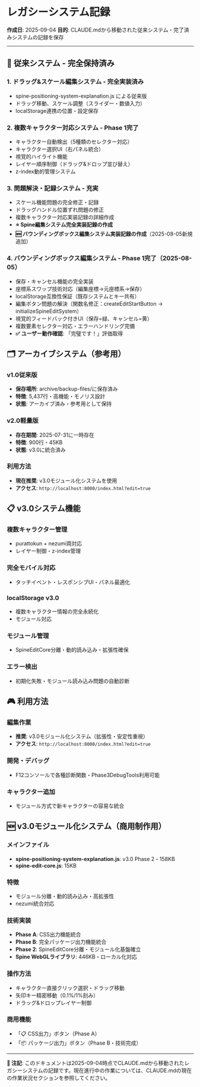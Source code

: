 # レガシーシステム記録

**作成日**: 2025-09-04
**目的**: CLAUDE.mdから移動された従来システム・完了済みシステムの記録を保存

---

## 🔄 従来システム - 完全保持済み

### 1. ドラッグ&スケール編集システム - 完全実装済み
- spine-positioning-system-explanation.js による従来版
- ドラッグ移動、スケール調整（スライダー・数値入力）
- localStorage連携の位置・設定保存

### 2. 複数キャラクター対応システム - Phase 1完了
- キャラクター自動検出（5種類のセレクター対応）
- キャラクター選択UI（右パネル統合）
- 視覚的ハイライト機能
- レイヤー順序制御（ドラッグ&ドロップ並び替え）
- z-index動的管理システム

### 3. 問題解決・記録システム - 充実
- スケール機能問題の完全修正・記録
- ドラッグハンドル位置ずれ問題の修正
- 複数キャラクター対応実装記録の詳細作成
- **⭐ Spine編集システム完全実装記録の作成**
- **🆕 バウンディングボックス編集システム実装記録の作成**（2025-08-05新規追加）

### 4. バウンディングボックス編集システム - Phase 1完了（2025-08-05）
- 保存・キャンセル機能の完全実装
- 座標系スワップ技術対応（編集座標→元座標系→保存）
- localStorage互換性保証（既存システムとキー共有）
- 編集ボタン問題の解決（関数名修正：createEditStartButton → initializeSpineEditSystem）
- 視覚的フィードバック付きUI（保存=緑、キャンセル=黄）
- 複数要素セレクター対応・エラーハンドリング完備
- **✅ ユーザー動作確認**: 「完璧です！」評価取得

## 🗂️ アーカイブシステム（参考用）

### v1.0従来版
- **保存場所**: archive/backup-files/に保存済み
- **特徴**: 5,437行・高機能・モノリス設計
- **状態**: アーカイブ済み・参考用として保持

### v2.0軽量版
- **存在期間**: 2025-07-31に一時存在
- **特徴**: 900行・45KB
- **状態**: v3.0に統合済み

### 利用方法
- **現在推奨**: v3.0モジュール化システムを使用
- **アクセス**: `http://localhost:8000/index.html?edit=true`

## 📋 v3.0システム機能

### 複数キャラクター管理
- purattokun + nezumi両対応
- レイヤー制御・z-index管理

### 完全モバイル対応
- タッチイベント・レスポンシブUI・パネル最適化

### localStorage v3.0
- 複数キャラクター情報の完全永続化
- モジュール対応

### モジュール管理
- SpineEditCore分離・動的読み込み・拡張性確保

### エラー検出
- 初期化失敗・モジュール読み込み問題の自動診断

## 🎮 利用方法

### 編集作業
- **推奨**: v3.0モジュール化システム（拡張性・安定性重視）
- **アクセス**: `http://localhost:8000/index.html?edit=true`

### 開発・デバッグ
- F12コンソールで各種診断関数・Phase3DebugTools利用可能

### キャラクター追加
- モジュール方式で新キャラクターの容易な統合

## 🆕 v3.0モジュール化システム（商用制作用）

### メインファイル
- **spine-positioning-system-explanation.js**: v3.0 Phase 2・158KB
- **spine-edit-core.js**: 15KB

### 特徴
- モジュール分離・動的読み込み・高拡張性
- nezumi統合対応

### 技術実装
- **Phase A**: CSS出力機能統合
- **Phase B**: 完全パッケージ出力機能統合
- **Phase 2**: SpineEditCore分離・モジュール化基盤確立
- **Spine WebGLライブラリ**: 446KB・ローカル化対応

### 操作方法
- キャラクター直接クリック選択・ドラッグ移動
- 矢印キー精密移動（0.1%/1%刻み）
- ドラッグ&ドロップレイヤー制御

### 商用機能
- 「📋 CSS出力」ボタン（Phase A）
- 「📦 パッケージ出力」ボタン（Phase B・技術完成）

---

**📝 注記**: このドキュメントは2025-09-04時点でCLAUDE.mdから移動されたレガシーシステムの記録です。現在進行中の作業については、CLAUDE.mdの現在の作業状況セクションを参照してください。